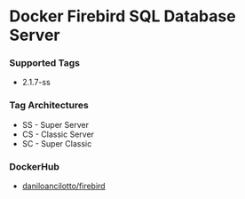 # Docker Firebird SQL Database Server

### Supported Tags
* 2.1.7-ss

### Tag Architectures
* SS - Super Server
* CS - Classic Server
* SC - Super Classic

### DockerHub
* [daniloancilotto/firebird](https://hub.docker.com/r/daniloancilotto/firebird/)
